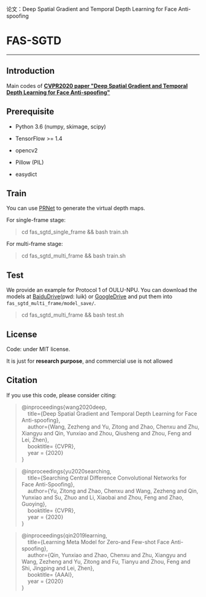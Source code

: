论文：Deep Spatial Gradient and Temporal Depth Learning for Face Anti-spoofing
# FAS-SGTD

---

## Introduction

Main codes of [**CVPR2020 paper "Deep Spatial Gradient and Temporal Depth Learning for Face Anti-spoofing"**  ](https://arxiv.org/abs/2003.08061)

## Prerequisite

* Python 3.6 (numpy, skimage, scipy)

* TensorFlow >= 1.4

* opencv2

* Pillow (PIL)

* easydict

## Train

You can use [PRNet](https://github.com/clks-wzz/PRNet-Depth-Generation) to generate the virtual depth maps.

For single-frame stage:
> cd fas_sgtd_single_frame && bash train.sh

For multi-frame stage:
> cd fas_sgtd_multi_frame && bash train.sh

## Test

We provide an example for Protocol 1 of OULU-NPU. You can download the models at [BaiduDrive](https://pan.baidu.com/s/1sVdctfWDoUFsrXOjxr6wJw)(pwd: luik) or  [GoogleDrive](https://drive.google.com/drive/folders/1CW1sXkLZRUmoDjg8LpQJ8-93Baz2TB2B?usp=sharing) and put them into `fas_sgtd_multi_frame/model_save/`.

> cd fas_sgtd_multi_frame && bash test.sh


## License

Code: under MIT license.

It is just for **research purpose**, and commercial use is not allowed

## Citation

If you use this code, please consider citing:

 >@inproceedings{wang2020deep,  
 >&nbsp;&nbsp;&nbsp;&nbsp;title={Deep Spatial Gradient and Temporal Depth Learning for Face Anti-spoofing},      
 >&nbsp;&nbsp;&nbsp;&nbsp;author={Wang, Zezheng and Yu, Zitong and Zhao, Chenxu and Zhu, Xiangyu and Qin, Yunxiao and Zhou, Qiusheng and Zhou, Feng and Lei, Zhen},  
 >&nbsp;&nbsp;&nbsp;&nbsp;booktitle= {CVPR},  
 >&nbsp;&nbsp;&nbsp;&nbsp;year = {2020}  
 >}  

 >@inproceedings{yu2020searching,  
 >&nbsp;&nbsp;&nbsp;&nbsp;title={Searching Central Difference Convolutional Networks for Face Anti-Spoofing},      
 >&nbsp;&nbsp;&nbsp;&nbsp;author={Yu, Zitong and Zhao, Chenxu and Wang, Zezheng and Qin, Yunxiao and Su, Zhuo and Li, Xiaobai and Zhou, Feng and Zhao, Guoying},  
 >&nbsp;&nbsp;&nbsp;&nbsp;booktitle= {CVPR},  
 >&nbsp;&nbsp;&nbsp;&nbsp;year = {2020}  
 >}  


 >@inproceedings{qin2019learning,  
 >&nbsp;&nbsp;&nbsp;&nbsp;title={Learning Meta Model for Zero-and Few-shot Face Anti-spoofing},      
 >&nbsp;&nbsp;&nbsp;&nbsp;author={Qin, Yunxiao and Zhao, Chenxu and Zhu, Xiangyu and Wang, Zezheng and Yu, Zitong and Fu, Tianyu and Zhou, Feng and Shi, Jingping and Lei, Zhen},  
 >&nbsp;&nbsp;&nbsp;&nbsp;booktitle= {AAAI},  
 >&nbsp;&nbsp;&nbsp;&nbsp;year = {2020}  
 >}  
